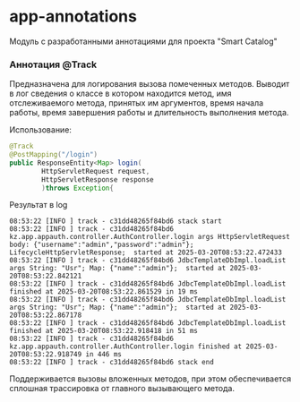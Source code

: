 # app-annotations

Модуль с разработанными аннотациями для проекта "Smart Catalog"

### Аннотация @Track

Предназначена для логирования вызова помеченных методов. Выводит в лог сведения о классе в котором находится метод, имя
отслеживаемого метода, принятых им аргументов, время начала работы, время завершения работы и длительность выполнения
метода.

Использование:

```java
@Track
@PostMapping("/login")
public ResponseEntity<Map> login(
        HttpServletRequest request,
        HttpServletResponse response
        )throws Exception{

```

Результат в log

````
08:53:22 [INFO ] track - c31dd48265f84bd6 stack start
08:53:22 [INFO ] track - c31dd48265f84bd6 kz.app.appauth.controller.AuthController.login args HttpServletRequest body: {"username":"admin","password":"admin"}; LifecycleHttpServletResponse;  started at 2025-03-20T08:53:22.472433
08:53:22 [INFO ] track - c31dd48265f84bd6 JdbcTemplateDbImpl.loadList args String: "Usr"; Map: {"name":"admin"};  started at 2025-03-20T08:53:22.842121
08:53:22 [INFO ] track - c31dd48265f84bd6 JdbcTemplateDbImpl.loadList finished at 2025-03-20T08:53:22.861529 in 19 ms
08:53:22 [INFO ] track - c31dd48265f84bd6 JdbcTemplateDbImpl.loadList args String: "Usr"; Map: {"name":"admin"};  started at 2025-03-20T08:53:22.867178
08:53:22 [INFO ] track - c31dd48265f84bd6 JdbcTemplateDbImpl.loadList finished at 2025-03-20T08:53:22.918418 in 51 ms
08:53:22 [INFO ] track - c31dd48265f84bd6 kz.app.appauth.controller.AuthController.login finished at 2025-03-20T08:53:22.918749 in 446 ms
08:53:22 [INFO ] track - c31dd48265f84bd6 stack end
````

Поддерживается вызовы вложенных методов, при этом обеспечивается сплошная трассировка от главного вызывающего метода. 